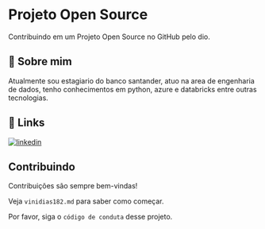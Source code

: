 
# Projeto Open Source

Contribuindo em um Projeto Open Source no GitHub pelo dio.


## 🚀 Sobre mim
Atualmente sou estagiario do banco santander, atuo na area de engenharia de dados, tenho conhecimentos em python, azure e databricks entre outras tecnologias. 


## 🔗 Links

[![linkedin](https://img.shields.io/badge/linkedin-0A66C2?style=for-the-badge&logo=linkedin&logoColor=white)](https://www.linkedin.com/in/vinicius-dias-barbosa-b3a6b0224)



## Contribuindo

Contribuições são sempre bem-vindas!

Veja `vinidias182.md` para saber como começar.

Por favor, siga o `código de conduta` desse projeto.


